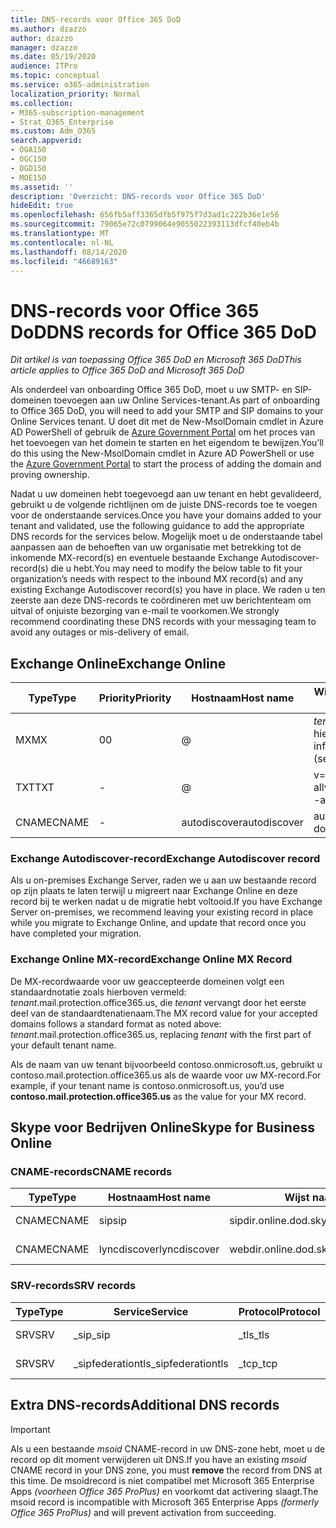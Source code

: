 ```yaml
---
title: DNS-records voor Office 365 DoD
ms.author: dzazzo
author: dzazzo
manager: dzazzo
ms.date: 05/19/2020
audience: ITPro
ms.topic: conceptual
ms.service: o365-administration
localization_priority: Normal
ms.collection:
- M365-subscription-management
- Strat_O365_Enterprise
ms.custom: Adm_O365
search.appverid:
- OGA150
- OGC150
- OGD150
- MOE150
ms.assetid: ''
description: 'Overzicht: DNS-records voor Office 365 DoD'
hideEdit: true
ms.openlocfilehash: 656fb5aff3365dfb5f975f7d3ad1c222b36e1e56
ms.sourcegitcommit: 79065e72c0799064e9055022393113dfcf40eb4b
ms.translationtype: MT
ms.contentlocale: nl-NL
ms.lasthandoff: 08/14/2020
ms.locfileid: "46689163"
---
```

# <a name="dns-records-for-office-365-dod"></a><span data-ttu-id="bbc89-103">DNS-records voor Office 365 DoD</span><span class="sxs-lookup"><span data-stu-id="bbc89-103">DNS records for Office 365 DoD</span></span>

<span data-ttu-id="bbc89-104">*Dit artikel is van toepassing Office 365 DoD en Microsoft 365 DoD*</span><span class="sxs-lookup"><span data-stu-id="bbc89-104">*This article applies to Office 365 DoD and Microsoft 365 DoD*</span></span>

<span data-ttu-id="bbc89-105">Als onderdeel van onboarding Office 365 DoD, moet u uw SMTP- en SIP-domeinen toevoegen aan uw Online Services-tenant.</span><span class="sxs-lookup"><span data-stu-id="bbc89-105">As part of onboarding to Office 365 DoD, you will need to add your SMTP and SIP domains to your Online Services tenant.</span></span>  <span data-ttu-id="bbc89-106">U doet dit met de New-MsolDomain cmdlet in Azure AD PowerShell of gebruik de [Azure Government Portal](https://portal.azure.us) om het proces van het toevoegen van het domein te starten en het eigendom te bewijzen.</span><span class="sxs-lookup"><span data-stu-id="bbc89-106">You’ll do this using the New-MsolDomain cmdlet in Azure AD PowerShell or use the [Azure Government Portal](https://portal.azure.us) to start the process of adding the domain and proving ownership.</span></span>

<span data-ttu-id="bbc89-107">Nadat u uw domeinen hebt toegevoegd aan uw tenant en hebt gevalideerd, gebruikt u de volgende richtlijnen om de juiste DNS-records toe te voegen voor de onderstaande services.</span><span class="sxs-lookup"><span data-stu-id="bbc89-107">Once you have your domains added to your tenant and validated, use the following guidance to add the appropriate DNS records for the services below.</span></span>  <span data-ttu-id="bbc89-108">Mogelijk moet u de onderstaande tabel aanpassen aan de behoeften van uw organisatie met betrekking tot de inkomende MX-record(s) en eventuele bestaande Exchange Autodiscover-record(s) die u hebt.</span><span class="sxs-lookup"><span data-stu-id="bbc89-108">You may need to modify the below table to fit your organization’s needs with respect to the inbound MX record(s) and any existing Exchange Autodiscover record(s) you have in place.</span></span>  <span data-ttu-id="bbc89-109">We raden u ten zeerste aan deze DNS-records te coördineren met uw berichtenteam om uitval of onjuiste bezorging van e-mail te voorkomen.</span><span class="sxs-lookup"><span data-stu-id="bbc89-109">We strongly recommend coordinating these DNS records with your messaging team to avoid any outages or mis-delivery of email.</span></span>

## <a name="exchange-online"></a><span data-ttu-id="bbc89-110">Exchange Online</span><span class="sxs-lookup"><span data-stu-id="bbc89-110">Exchange Online</span></span>

| <span data-ttu-id="bbc89-111">Type</span><span class="sxs-lookup"><span data-stu-id="bbc89-111">Type</span></span> | <span data-ttu-id="bbc89-112">Priority</span><span class="sxs-lookup"><span data-stu-id="bbc89-112">Priority</span></span> | <span data-ttu-id="bbc89-113">Hostnaam</span><span class="sxs-lookup"><span data-stu-id="bbc89-113">Host name</span></span> | <span data-ttu-id="bbc89-114">Wijst naar adres of waarde</span><span class="sxs-lookup"><span data-stu-id="bbc89-114">Points to address or value</span></span> | <span data-ttu-id="bbc89-115">TTL</span><span class="sxs-lookup"><span data-stu-id="bbc89-115">TTL</span></span> |
| --- | --- | --- | --- | --- |
| <span data-ttu-id="bbc89-116">MX</span><span class="sxs-lookup"><span data-stu-id="bbc89-116">MX</span></span> | <span data-ttu-id="bbc89-117">0</span><span class="sxs-lookup"><span data-stu-id="bbc89-117">0</span></span> | @ | <span data-ttu-id="bbc89-118">*tenant*.mail.protection.office365.us (zie hieronder voor meer informatie)</span><span class="sxs-lookup"><span data-stu-id="bbc89-118">*tenant*.mail.protection.office365.us (see below for additional details)</span></span> | <span data-ttu-id="bbc89-119">1 uur</span><span class="sxs-lookup"><span data-stu-id="bbc89-119">1 Hour</span></span> |
| <span data-ttu-id="bbc89-120">TXT</span><span class="sxs-lookup"><span data-stu-id="bbc89-120">TXT</span></span> | - | @ | <span data-ttu-id="bbc89-121">v=spf1 include:spf.protection.office365.us -all</span><span class="sxs-lookup"><span data-stu-id="bbc89-121">v=spf1 include:spf.protection.office365.us -all</span></span> | <span data-ttu-id="bbc89-122">1 uur</span><span class="sxs-lookup"><span data-stu-id="bbc89-122">1 Hour</span></span> |
| <span data-ttu-id="bbc89-123">CNAME</span><span class="sxs-lookup"><span data-stu-id="bbc89-123">CNAME</span></span> | - | <span data-ttu-id="bbc89-124">autodiscover</span><span class="sxs-lookup"><span data-stu-id="bbc89-124">autodiscover</span></span> | <span data-ttu-id="bbc89-125">autodiscover-dod.office365.us</span><span class="sxs-lookup"><span data-stu-id="bbc89-125">autodiscover-dod.office365.us</span></span> | <span data-ttu-id="bbc89-126">1 uur</span><span class="sxs-lookup"><span data-stu-id="bbc89-126">1 Hour</span></span> |

### <a name="exchange-autodiscover-record"></a><span data-ttu-id="bbc89-127">Exchange Autodiscover-record</span><span class="sxs-lookup"><span data-stu-id="bbc89-127">Exchange Autodiscover record</span></span>

<span data-ttu-id="bbc89-128">Als u on-premises Exchange Server, raden we u aan uw bestaande record op zijn plaats te laten terwijl u migreert naar Exchange Online en deze record bij te werken nadat u de migratie hebt voltooid.</span><span class="sxs-lookup"><span data-stu-id="bbc89-128">If you have Exchange Server on-premises, we recommend leaving your existing record in place while you migrate to Exchange Online, and update that record once you have completed your migration.</span></span>

### <a name="exchange-online-mx-record"></a><span data-ttu-id="bbc89-129">Exchange Online MX-record</span><span class="sxs-lookup"><span data-stu-id="bbc89-129">Exchange Online MX Record</span></span>

<span data-ttu-id="bbc89-130">De MX-recordwaarde voor uw geaccepteerde domeinen volgt een standaardnotatie zoals hierboven vermeld: *tenant*.mail.protection.office365.us, die *tenant* vervangt door het eerste deel van de standaardtenatienaam.</span><span class="sxs-lookup"><span data-stu-id="bbc89-130">The MX record value for your accepted domains follows a standard format as noted above: *tenant*.mail.protection.office365.us, replacing *tenant* with the first part of your default tenant name.</span></span>

<span data-ttu-id="bbc89-131">Als de naam van uw tenant bijvoorbeeld contoso.onmicrosoft.us,  gebruikt u contoso.mail.protection.office365.us als de waarde voor uw MX-record.</span><span class="sxs-lookup"><span data-stu-id="bbc89-131">For example, if your tenant name is contoso.onmicrosoft.us, you’d use **contoso.mail.protection.office365.us** as the value for your MX record.</span></span>

## <a name="skype-for-business-online"></a><span data-ttu-id="bbc89-132">Skype voor Bedrijven Online</span><span class="sxs-lookup"><span data-stu-id="bbc89-132">Skype for Business Online</span></span>

### <a name="cname-records"></a><span data-ttu-id="bbc89-133">CNAME-records</span><span class="sxs-lookup"><span data-stu-id="bbc89-133">CNAME records</span></span>

| <span data-ttu-id="bbc89-134">Type</span><span class="sxs-lookup"><span data-stu-id="bbc89-134">Type</span></span> | <span data-ttu-id="bbc89-135">Hostnaam</span><span class="sxs-lookup"><span data-stu-id="bbc89-135">Host name</span></span> | <span data-ttu-id="bbc89-136">Wijst naar adres of waarde</span><span class="sxs-lookup"><span data-stu-id="bbc89-136">Points to address or value</span></span> | <span data-ttu-id="bbc89-137">TTL</span><span class="sxs-lookup"><span data-stu-id="bbc89-137">TTL</span></span> |
| --- | --- | --- | --- |
| <span data-ttu-id="bbc89-138">CNAME</span><span class="sxs-lookup"><span data-stu-id="bbc89-138">CNAME</span></span> | <span data-ttu-id="bbc89-139">sip</span><span class="sxs-lookup"><span data-stu-id="bbc89-139">sip</span></span> | <span data-ttu-id="bbc89-140">sipdir.online.dod.skypeforbusiness.us</span><span class="sxs-lookup"><span data-stu-id="bbc89-140">sipdir.online.dod.skypeforbusiness.us</span></span> | <span data-ttu-id="bbc89-141">1 uur</span><span class="sxs-lookup"><span data-stu-id="bbc89-141">1 Hour</span></span> |
| <span data-ttu-id="bbc89-142">CNAME</span><span class="sxs-lookup"><span data-stu-id="bbc89-142">CNAME</span></span> | <span data-ttu-id="bbc89-143">lyncdiscover</span><span class="sxs-lookup"><span data-stu-id="bbc89-143">lyncdiscover</span></span> | <span data-ttu-id="bbc89-144">webdir.online.dod.skypeforbusiness.us</span><span class="sxs-lookup"><span data-stu-id="bbc89-144">webdir.online.dod.skypeforbusiness.us</span></span> | <span data-ttu-id="bbc89-145">1 uur</span><span class="sxs-lookup"><span data-stu-id="bbc89-145">1 Hour</span></span> | 

### <a name="srv-records"></a><span data-ttu-id="bbc89-146">SRV-records</span><span class="sxs-lookup"><span data-stu-id="bbc89-146">SRV records</span></span>

| <span data-ttu-id="bbc89-147">Type</span><span class="sxs-lookup"><span data-stu-id="bbc89-147">Type</span></span> | <span data-ttu-id="bbc89-148">Service</span><span class="sxs-lookup"><span data-stu-id="bbc89-148">Service</span></span> | <span data-ttu-id="bbc89-149">Protocol</span><span class="sxs-lookup"><span data-stu-id="bbc89-149">Protocol</span></span> | <span data-ttu-id="bbc89-150">Poort</span><span class="sxs-lookup"><span data-stu-id="bbc89-150">Port</span></span> | <span data-ttu-id="bbc89-151">Gewicht</span><span class="sxs-lookup"><span data-stu-id="bbc89-151">Weight</span></span> | <span data-ttu-id="bbc89-152">Priority</span><span class="sxs-lookup"><span data-stu-id="bbc89-152">Priority</span></span> | <span data-ttu-id="bbc89-153">Naam</span><span class="sxs-lookup"><span data-stu-id="bbc89-153">Name</span></span> | <span data-ttu-id="bbc89-154">Doel</span><span class="sxs-lookup"><span data-stu-id="bbc89-154">Target</span></span> | <span data-ttu-id="bbc89-155">TTL</span><span class="sxs-lookup"><span data-stu-id="bbc89-155">TTL</span></span> |
| --- | --- | --- | --- | --- | --- | --- | --- | --- |
| <span data-ttu-id="bbc89-156">SRV</span><span class="sxs-lookup"><span data-stu-id="bbc89-156">SRV</span></span> | <span data-ttu-id="bbc89-157">\_sip</span><span class="sxs-lookup"><span data-stu-id="bbc89-157">\_sip</span></span> | <span data-ttu-id="bbc89-158">\_tls</span><span class="sxs-lookup"><span data-stu-id="bbc89-158">\_tls</span></span> | <span data-ttu-id="bbc89-159">443</span><span class="sxs-lookup"><span data-stu-id="bbc89-159">443</span></span> | <span data-ttu-id="bbc89-160">1</span><span class="sxs-lookup"><span data-stu-id="bbc89-160">1</span></span> | <span data-ttu-id="bbc89-161">100</span><span class="sxs-lookup"><span data-stu-id="bbc89-161">100</span></span> | @ | <span data-ttu-id="bbc89-162">sipdir.online.dod.skypeforbusiness.us</span><span class="sxs-lookup"><span data-stu-id="bbc89-162">sipdir.online.dod.skypeforbusiness.us</span></span> | <span data-ttu-id="bbc89-163">1 uur</span><span class="sxs-lookup"><span data-stu-id="bbc89-163">1 Hour</span></span> |
| <span data-ttu-id="bbc89-164">SRV</span><span class="sxs-lookup"><span data-stu-id="bbc89-164">SRV</span></span> | <span data-ttu-id="bbc89-165">\_sipfederationtls</span><span class="sxs-lookup"><span data-stu-id="bbc89-165">\_sipfederationtls</span></span> | <span data-ttu-id="bbc89-166">\_tcp</span><span class="sxs-lookup"><span data-stu-id="bbc89-166">\_tcp</span></span> | <span data-ttu-id="bbc89-167">5061</span><span class="sxs-lookup"><span data-stu-id="bbc89-167">5061</span></span> | <span data-ttu-id="bbc89-168">1</span><span class="sxs-lookup"><span data-stu-id="bbc89-168">1</span></span> | <span data-ttu-id="bbc89-169">100</span><span class="sxs-lookup"><span data-stu-id="bbc89-169">100</span></span> | @ | <span data-ttu-id="bbc89-170">sipfed.online.dod.skypeforbusiness.us</span><span class="sxs-lookup"><span data-stu-id="bbc89-170">sipfed.online.dod.skypeforbusiness.us</span></span> | <span data-ttu-id="bbc89-171">1 uur</span><span class="sxs-lookup"><span data-stu-id="bbc89-171">1 Hour</span></span> |

## <a name="additional-dns-records"></a><span data-ttu-id="bbc89-172">Extra DNS-records</span><span class="sxs-lookup"><span data-stu-id="bbc89-172">Additional DNS records</span></span>

> [!IMPORTANT]
> <span data-ttu-id="bbc89-173">Als u een bestaande *msoid* CNAME-record in  uw DNS-zone hebt, moet u de record op dit moment verwijderen uit DNS.</span><span class="sxs-lookup"><span data-stu-id="bbc89-173">If you have an existing *msoid* CNAME record in your DNS zone, you must **remove** the record from DNS at this time.</span></span>  <span data-ttu-id="bbc89-174">De msoidrecord is niet compatibel met Microsoft 365 Enterprise Apps *(voorheen Office 365 ProPlus)* en voorkomt dat activering slaagt.</span><span class="sxs-lookup"><span data-stu-id="bbc89-174">The msoid record is incompatible with Microsoft 365 Enterprise Apps *(formerly Office 365 ProPlus)* and will prevent activation from succeeding.</span></span>
